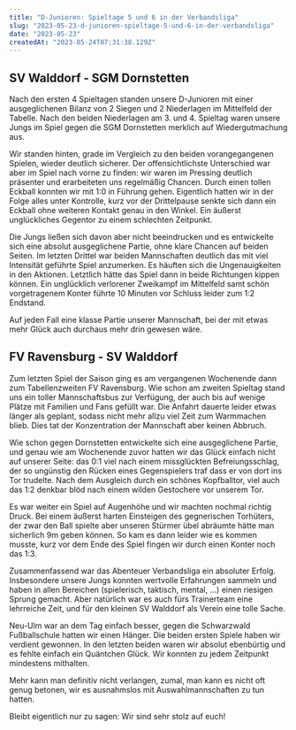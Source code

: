 ```yaml
---
title: "D-Junioren: Spieltage 5 und 6 in der Verbandsliga"
slug: "2023-05-23-d-junioren-spieltage-5-und-6-in-der-verbandsliga"
date: "2023-05-23"
createdAt: "2023-05-24T07:31:38.129Z"
---
```

## SV Walddorf - SGM Dornstetten

Nach den ersten 4 Spieltagen standen unsere D-Junioren mit einer ausgeglichenen Bilanz von 2 Siegen und 2 Niederlagen im Mittelfeld der Tabelle. Nach den beiden Niederlagen am 3. und 4. Spieltag waren unsere Jungs im Spiel gegen die SGM Dornstetten merklich auf Wiedergutmachung aus.

Wir standen hinten, grade im Vergleich zu den beiden vorangegangenen Spielen, wieder deutlich sicherer. Der offensichtlichste Unterschied war aber im Spiel nach vorne zu finden: wir waren im Pressing deutlich präsenter und erarbeiteten uns regelmäßig Chancen. Durch einen tollen Eckball konnten wir mit 1:0 in Führung gehen. Eigentlich hatten wir in der Folge alles unter Kontrolle, kurz vor der Drittelpause senkte sich dann ein Eckball ohne weiteren Kontakt genau in den Winkel. Ein äußerst unglückliches Gegentor zu einem schlechten Zeitpunkt.

Die Jungs ließen sich davon aber nicht beeindrucken und es entwickelte sich eine absolut ausgeglichene Partie, ohne klare Chancen auf beiden Seiten. Im letzten Drittel war beiden Mannschaften deutlich das mit viel Intensität geführte Spiel anzumerken. Es häuften sich die Ungenauigkeiten in den Aktionen. Letztlich hätte das Spiel dann in beide Richtungen kippen können. Ein unglücklich verlorener Zweikampf im Mittelfeld samt schön vorgetragenem Konter führte 10 Minuten vor Schluss leider zum 1:2 Endstand.

Auf jeden Fall eine klasse Partie unserer Mannschaft, bei der mit etwas mehr Glück auch durchaus mehr drin gewesen wäre.

## FV Ravensburg - SV Walddorf

Zum letzten Spiel der Saison ging es am vergangenen Wochenende dann zum Tabellenzweiten FV Ravensburg. Wie schon am zweiten Spieltag stand uns ein toller Mannschaftsbus zur Verfügung, der auch bis auf wenige Plätze mit Familien und Fans gefüllt war. Die Anfahrt dauerte leider etwas länger als geplant, sodass nicht mehr allzu viel Zeit zum Warmmachen blieb. Dies tat der Konzentration der Mannschaft aber keinen Abbruch.

Wie schon gegen Dornstetten entwickelte sich eine ausgeglichene Partie, und genau wie am Wochenende zuvor hatten wir das Glück einfach nicht auf unserer Seite: das 0:1 viel nach einem missglückten Befreiungsschlag, der so ungünstig den Rücken eines Gegenspielers traf dass er von dort ins Tor trudelte. Nach dem Ausgleich durch ein schönes Kopfballtor, viel auch das 1:2 denkbar blöd nach einem wilden Gestochere vor unserem Tor.

Es war weiter ein Spiel auf Augenhöhe und wir machten nochmal richtig Druck. Bei einem äußerst harten Einsteigen des gegnerischen Torhüters, der zwar den Ball spielte aber unseren Stürmer übel abräumte hätte man sicherlich 9m geben können. So kam es dann leider wie es kommen musste, kurz vor dem Ende des Spiel fingen wir durch einen Konter noch das 1:3.

Zusammenfassend war das Abenteuer Verbandsliga ein absoluter Erfolg. Insbesondere unsere Jungs konnten wertvolle Erfahrungen sammeln und haben in allen Bereichen (spielerisch, taktisch, mental, ...) einen riesigen Sprung gemacht. Aber natürlich war es auch fürs Trainerteam eine lehrreiche Zeit, und für den kleinen SV Walddorf als Verein eine tolle Sache.

Neu-Ulm war an dem Tag einfach besser, gegen die Schwarzwald Fußballschule hatten wir einen Hänger. Die beiden ersten Spiele haben wir verdient gewonnen. In den letzten beiden waren wir absolut ebenbürtig und es fehlte einfach ein Quäntchen Glück. Wir konnten zu jedem Zeitpunkt mindestens mithalten.

Mehr kann man definitiv nicht verlangen, zumal, man kann es nicht oft genug betonen, wir es ausnahmslos mit Auswahlmannschaften zu tun hatten.

Bleibt eigentlich nur zu sagen: Wir sind sehr stolz auf euch!
